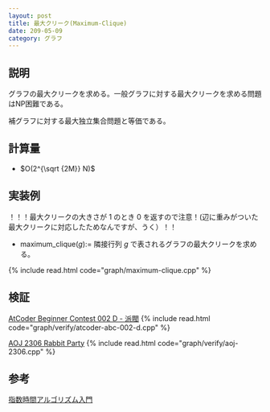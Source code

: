 ```yaml
---
layout: post
title: 最大クリーク(Maximum-Clique)
date: 209-05-09
category: グラフ
---
```


## 説明
グラフの最大クリークを求める。一般グラフに対する最大クリークを求める問題はNP困難である。

補グラフに対する最大独立集合問題と等価である。


## 計算量
* $O(2^{\sqrt {2M}} N)$

## 実装例
！！！最大クリークの大きさが $1$ のとき $0$ を返すので注意！(辺に重みがついた最大クリークに対応したためなんですが、うく）！！

* maximum_clique($g$):= 隣接行列 $g$ で表されるグラフの最大クリークを求める。

{% include read.html  code="graph/maximum-clique.cpp" %}

## 検証
[AtCoder Beginner Contest 002 D - 派閥](https://atcoder.jp/contests/abc002/tasks/abc002_4)
{% include read.html code="graph/verify/atcoder-abc-002-d.cpp" %}

[AOJ 2306 Rabbit Party](http://judge.u-aizu.ac.jp/onlinejudge/description.jsp?id=2306)
{% include read.html code="graph/verify/aoj-2306.cpp" %}

## 参考
[指数時間アルゴリズム入門](https://www.slideshare.net/wata_orz/ss-12131479)
